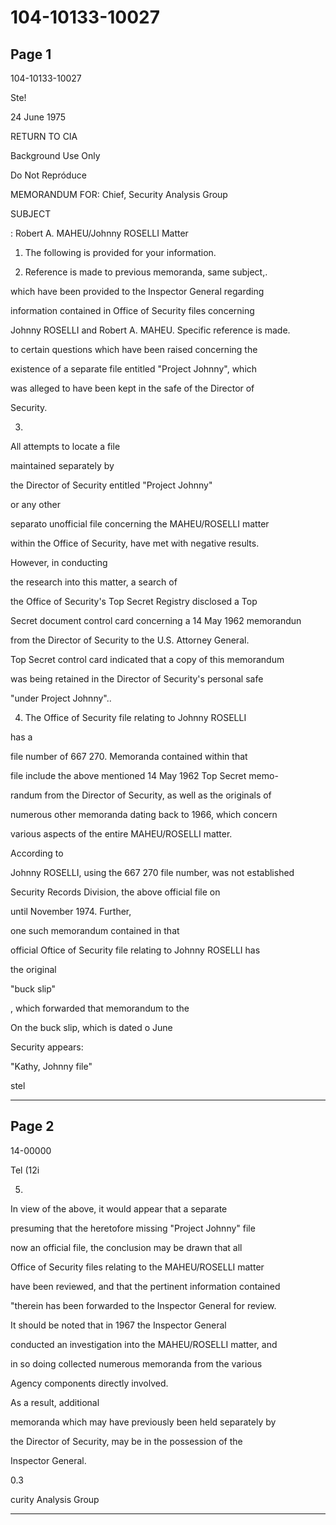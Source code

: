 # 104-10133-10027

## Page 1

104-10133-10027

Ste!

24 June 1975

RETURN TO CIA

Background Use Only

Do Not Repróduce

MEMORANDUM FOR: Chief, Security Analysis Group

SUBJECT

: Robert A. MAHEU/Johnny ROSELLI Matter

1. The following is provided for your information.

2. Reference is made to previous memoranda, same subject,.

which have been provided to the Inspector General regarding

information contained in Office of Security files concerning

Johnny ROSELLI and Robert A. MAHEU. Specific reference is made.

to certain questions which have been raised concerning the

existence of a separate file entitled "Project Johnny", which

was alleged to have been kept in the safe of the Director of

Security.

3.

All attempts to locate a file

maintained separately by

the Director of Security entitled "Project Johnny"

or any other

separato unofficial file concerning the MAHEU/ROSELLI matter

within the Office of Security, have met with negative results.

However, in conducting

the research into this matter, a search of

the Office of Security's Top Secret Registry disclosed a Top

Secret document control card concerning a 14 May 1962 memorandun

from the Director of Security to the U.S. Attorney General.

Top Secret control card indicated that a copy of this memorandum

was being retained in the Director of Security's personal safe

"under Project Johnny"..

4. The Office of Security file relating to Johnny ROSELLI

has a

file number of 667 270. Memoranda contained within that

file include the above mentioned 14 May 1962 Top Secret memo-

randum from the Director of Security, as well as the originals of

numerous other memoranda dating back to 1966, which concern

various aspects of the entire MAHEU/ROSELLI matter.

According to

Johnny ROSELLI, using the 667 270 file number, was not established

Security Records Division, the above official file on

until November 1974. Further,

one such memorandum contained in that

official Oftice of Security file relating to Johnny ROSELLI has

the original

"buck slip"

, which forwarded that memorandum to the

On the buck slip, which is dated o June

Security appears:

"Kathy, Johnny file"

stel

---

## Page 2

14-00000

Tel (12i

5.

In view of the above, it would appear that a separate

presuming that the heretofore missing "Project Johnny" file

now an official file, the conclusion may be drawn that all

Office of Security files relating to the MAHEU/ROSELLI matter

have been reviewed, and that the pertinent information contained

"therein has been forwarded to the Inspector General for review.

It should be noted that in 1967 the Inspector General

conducted an investigation into the MAHEU/ROSELLI matter, and

in so doing collected numerous memoranda from the various

Agency components directly involved.

As a result, additional

memoranda which may have previously been held separately by

the Director of Security, may be in the possession of the

Inspector General.

0.3

curity Analysis Group

---

